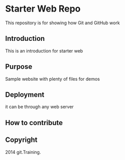 # Starter Web Repo

This repository is for showing how Git and GitHub work
## Introduction
This is an introduction for starter web

## Purpose

Sample website with plenty of files for demos

## Deployment
it can be through any web server

## How to contribute

## Copyright
2014 git.Training.